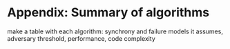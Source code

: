 # Appendix: Summary of algorithms

make a table with each algorithm: synchrony and failure models it assumes, adversary threshold, performance, code complexity

